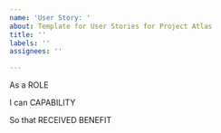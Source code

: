 ```yaml
---
name: 'User Story: '
about: Template for User Stories for Project Atlas
title: ''
labels: ''
assignees: ''

---
```


As a ROLE

I can CAPABILITY

So that RECEIVED BENEFIT
